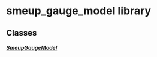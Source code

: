 


# smeup_gauge_model library











## Classes

##### [SmeupGaugeModel](../smeup_models_widgets_smeup_gauge_model/SmeupGaugeModel-class.md)



 















